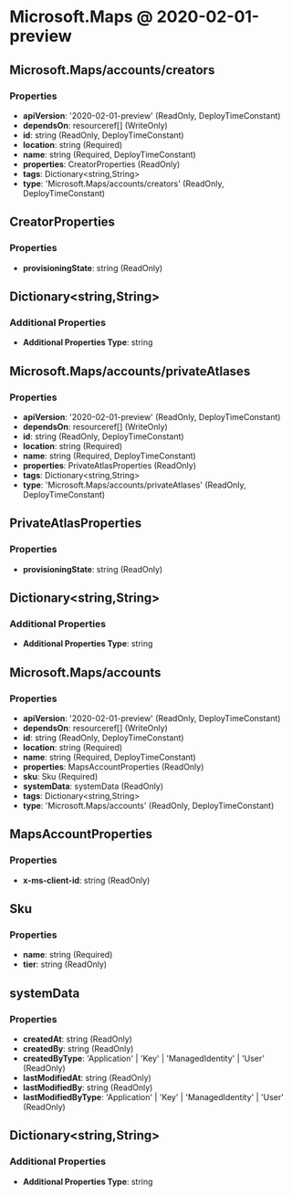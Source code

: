 # Microsoft.Maps @ 2020-02-01-preview

## Microsoft.Maps/accounts/creators
### Properties
* **apiVersion**: '2020-02-01-preview' (ReadOnly, DeployTimeConstant)
* **dependsOn**: resourceref[] (WriteOnly)
* **id**: string (ReadOnly, DeployTimeConstant)
* **location**: string (Required)
* **name**: string (Required, DeployTimeConstant)
* **properties**: CreatorProperties (ReadOnly)
* **tags**: Dictionary<string,String>
* **type**: 'Microsoft.Maps/accounts/creators' (ReadOnly, DeployTimeConstant)

## CreatorProperties
### Properties
* **provisioningState**: string (ReadOnly)

## Dictionary<string,String>
### Additional Properties
* **Additional Properties Type**: string

## Microsoft.Maps/accounts/privateAtlases
### Properties
* **apiVersion**: '2020-02-01-preview' (ReadOnly, DeployTimeConstant)
* **dependsOn**: resourceref[] (WriteOnly)
* **id**: string (ReadOnly, DeployTimeConstant)
* **location**: string (Required)
* **name**: string (Required, DeployTimeConstant)
* **properties**: PrivateAtlasProperties (ReadOnly)
* **tags**: Dictionary<string,String>
* **type**: 'Microsoft.Maps/accounts/privateAtlases' (ReadOnly, DeployTimeConstant)

## PrivateAtlasProperties
### Properties
* **provisioningState**: string (ReadOnly)

## Dictionary<string,String>
### Additional Properties
* **Additional Properties Type**: string

## Microsoft.Maps/accounts
### Properties
* **apiVersion**: '2020-02-01-preview' (ReadOnly, DeployTimeConstant)
* **dependsOn**: resourceref[] (WriteOnly)
* **id**: string (ReadOnly, DeployTimeConstant)
* **location**: string (Required)
* **name**: string (Required, DeployTimeConstant)
* **properties**: MapsAccountProperties (ReadOnly)
* **sku**: Sku (Required)
* **systemData**: systemData (ReadOnly)
* **tags**: Dictionary<string,String>
* **type**: 'Microsoft.Maps/accounts' (ReadOnly, DeployTimeConstant)

## MapsAccountProperties
### Properties
* **x-ms-client-id**: string (ReadOnly)

## Sku
### Properties
* **name**: string (Required)
* **tier**: string (ReadOnly)

## systemData
### Properties
* **createdAt**: string (ReadOnly)
* **createdBy**: string (ReadOnly)
* **createdByType**: 'Application' | 'Key' | 'ManagedIdentity' | 'User' (ReadOnly)
* **lastModifiedAt**: string (ReadOnly)
* **lastModifiedBy**: string (ReadOnly)
* **lastModifiedByType**: 'Application' | 'Key' | 'ManagedIdentity' | 'User' (ReadOnly)

## Dictionary<string,String>
### Additional Properties
* **Additional Properties Type**: string

